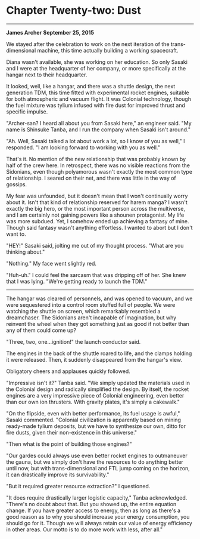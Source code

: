 # **Chapter Twenty-two: Dust**

***
**James Archer**
**September 25, 2015**

We stayed after the celebration to work on the next iteration of the trans-dimensional machine, this time actually building a working spacecraft.

Diana wasn't available, she was working on her education. So only Sasaki and I were at the headquarter of her company, or more specifically at the hangar next to their headquarter.

It looked, well, like a hangar, and there was a shuttle design, the next generation TDM, this time fitted with experimental rocket engines, suitable for both atmospheric and vacuum flight. It was Colonial technology, though the fuel mixture was tylium infused with fire dust for improved thrust and specific impulse.

"Archer-san? I heard all about you from Sasaki here," an engineer said. "My name is
Shinsuke Tanba, and I run the company when Sasaki isn't around."

"Ah. Well, Sasaki talked a lot about work a lot, so I know of you as well," I responded. "I am looking forward to working with you as well."

That's it. No mention of the new relationship that was probably known by half of the crew here. In retrospect, there was no visible reactions from the Sidonians, even though polyamorous wasn't exactly the most common type of relationship. I seared on their net, and there was little in the way of gossips.

My fear was unfounded, but it doesn't mean that I won't continually worry about it. Isn't that kind of relationship reserved for harem manga? I wasn't exactly the big hero, or the most important person across the multiverse, and I am certainly not gaining powers like a shounen protagonist. My life was more subdued. Yet, I somehow ended up achieving a fantasy of mine. Though said fantasy wasn't anything effortless. I wanted to abort but I don't want to.

"HEY!" Sasaki said, jolting me out of my thought process. "What are you thinking about."

"Nothing." My face went slightly red.

"Huh-uh." I could feel the sarcasm that was dripping off of her. She knew that I was lying. "We're getting ready to launch the TDM."

***

The hangar was cleared of personnels, and was opened to vacuum, and we were sequestered into a control room stuffed full of people. We were watching the shuttle on screen, which remarkably resembled a dreamchaser. The Sidonians aren't incapable of imagination, but why reinvent the wheel when they got something just as good if not better than any of them could come up?

"Three, two, one...ignition!" the launch conductor said.

The engines in the back of the shuttle roared to life, and the clamps holding it were released. Then, it suddenly disappeared from the hangar's view.

Obligatory cheers and applauses quickly followed.

"Impressive isn't it?" Tanba said. "We simply updated the materials used in the Colonial design and radically simplified the design. By itself, the rocket engines are a very impressive piece of Colonial engineering, even better than our own ion thrusters. With gravity plates, it's simply a cakewalk."

"On the flipside, even with better performance, its fuel usage is awful," Sasaki commented. "Colonial civilization is apparently based on mining ready-made tylium deposits, but we have to synthesize our own, ditto for fire dusts, given their non-existence in this universe."

"Then what is the point of building those engines?"

"Our gardes could always use even better rocket engines to outmaneuver the gauna, but we simply don't have the resources to do anything better until now, but with trans-dimensional and FTL jump coming on the horizon, it can drastically improve its survivability."

"But it required greater resource extraction?" I questioned.

"It does require drastically larger logistic capacity," Tanba acknowledged. "There's no doubt about that. But you showed up, the entire equation change. If you have greater access to energy, then as long as there's a good reason as to why you should increase your energy consumption, you should go for it. Though we will always retain our value of energy efficiency in other areas. Our motto is to do more work with less, after all."

